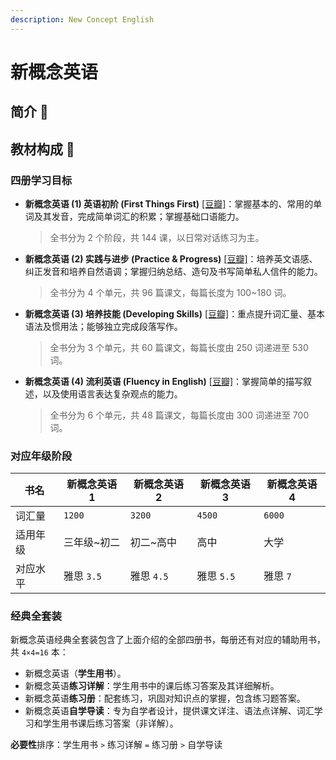 ```yaml
---
description: New Concept English
---
```


# 新概念英语

<!--@include: ../../.vitepress/hack.md-->

## 简介 🚧

## 教材构成 🚧

### 四册学习目标

- **新概念英语 (1) 英语初阶 (First Things First)** [\[豆瓣\]](https://book.douban.com/subject/1006720/)：掌握基本的、常用的单词及其发音，完成简单词汇的积累；掌握基础口语能力。

  > 全书分为 2 个阶段，共 144 课，以日常对话练习为主。

- **新概念英语 (2) 实践与进步 (Practice & Progress)** [\[豆瓣\]](https://book.douban.com/subject/1025721/)：培养英文语感、纠正发音和培养自然语调；掌握归纳总结、造句及书写简单私人信件的能力。
  
  > 全书分为 4 个单元，共 96 篇课文，每篇长度为 100~180 词。

- **新概念英语 (3) 培养技能 (Developing Skills)** [\[豆瓣\]](https://book.douban.com/subject/1039389/)：重点提升词汇量、基本语法及惯用法；能够独立完成段落写作。

  > 全书分为 3 个单元，共 60 篇课文，每篇长度由 250 词递进至 530 词。

- **新概念英语 (4) 流利英语 (Fluency in English)** [\[豆瓣\]](https://book.douban.com/subject/1014385/)：掌握简单的描写叙述，以及使用语言表达复杂观点的能力。

  > 全书分为 6 个单元，共 48 篇课文，每篇长度由 300 词递进至 700 词。

### 对应年级阶段

| 书名     | 新概念英语 1 | 新概念英语 2 | 新概念英语 3 | 新概念英语 4 |
| -------- | ------------ | ------------ | ------------ | ------------ |
| 词汇量   | `1200`       | `3200`       | `4500`       | `6000`       |
| 适用年级 | 三年级~初二  | 初二~高中    | 高中         | 大学         |
| 对应水平 | 雅思 `3.5`   | 雅思 `4.5`   | 雅思 `5.5`   | 雅思 `7`     |

### 经典全套装

新概念英语经典全套装包含了上面介绍的全部四册书，每册还有对应的辅助用书，共 `4×4=16` 本：

- 新概念英语（**学生用书**）。
- 新概念英语**练习详解**：学生用书中的课后练习答案及其详细解析。
- 新概念英语**练习册**：配套练习，巩固对知识点的掌握，包含练习题答案。
- 新概念英语**自学导读**：专为自学者设计，提供课文详注、语法点详解、词汇学习和学生用书课后练习答案（非详解）。

**必要性**排序：学生用书 `>` 练习详解 `=` 练习册 `>` 自学导读
